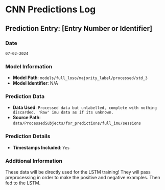 # CNN Predictions Log

## Prediction Entry: [Entry Number or Identifier]

### Date
`07-02-2024`

### Model Information
- **Model Path**: `models/full_loso/majority_label/processed/std_3`
- **Model Identifier**: N/A

### Prediction Data
- **Data Used**: `Processed data but unlabelled, complete with nothing discarded. 'Raw' imu data as if its unknown.`
- **Source Path**: `data/ProcessedSubjects/for_predictions/full_imu/sessions`

### Prediction Details

[//]: # (- **Total Predictions**: `Number of predictions made`)

[//]: # (- **High-Confidence Predictions**: `Number or percentage of predictions with high confidence`)
- **Timestamps Included**: `Yes`

### Additional Information
These data will be directly used for the LSTM training! They will pass preprocessing in order to make the positive and negative examples. Then fed to the LSTM.

[//]: # (- **Outcomes**: `Brief summary of prediction outcomes or any significant findings`)
[//]: # (- **Follow-Up Actions**: `Any actions taken or required as a result of these predictions`)
